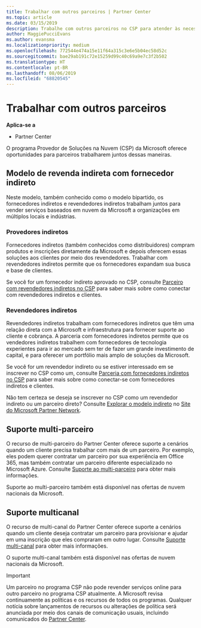 ```yaml
---
title: Trabalhar com outros parceiros | Partner Center
ms.topic: article
ms.date: 03/15/2019
description: Trabalhe com outros parceiros no CSP para atender às necessidades dos clientes que você compartilha.
author: MaggiePucciEvans
ms.author: evansma
ms.localizationpriority: medium
ms.openlocfilehash: 772544e474a15e11f64a315c3e6e5b04ec58d52c
ms.sourcegitcommit: bae29ab191c72e15259d99c40c69a9e7c3f2b502
ms.translationtype: HT
ms.contentlocale: pt-BR
ms.lasthandoff: 08/06/2019
ms.locfileid: "68820545"
---
```

# <a name="work-with-other-partners"></a>Trabalhar com outros parceiros

**Aplica-se a**

-  Partner Center

O programa Provedor de Soluções na Nuvem (CSP) da Microsoft oferece oportunidades para parceiros trabalharem juntos dessas maneiras.

## <a name="indirect-provider-indirect-reseller-model"></a>Modelo de revenda indireta com fornecedor indireto

Neste modelo, também conhecido como o modelo bipartido, os fornecedores indiretos e revendedores indiretos trabalham juntos para vender serviços baseados em nuvem da Microsoft a organizações em múltiplos locais e indústrias. 

### <a name="indirect-providers"></a>Provedores indiretos

Fornecedores indiretos (também conhecidos como distribuidores) compram produtos e inscrições diretamente da Microsoft e depois oferecem essas soluções aos clientes por meio dos revendedores. Trabalhar com revendedores indiretos permite que os fornecedores expandam sua busca e base de clientes. 

Se você for um fornecedor indireto aprovado no CSP, consulte [Parceiro com revendedores indiretos no CSP](indirect-provider-tasks-in-partner-center.md) para saber mais sobre como conectar com revendedores indiretos e clientes. 

### <a name="indirect-resellers"></a>Revendedores indiretos 

Revendedores indiretos trabalham com fornecedores indiretos que têm uma relação direta com a Microsoft e infraestrutura para fornecer suporte ao cliente e cobrança. A parceria com fornecedores indiretos permite que os vendedores indiretos trabalhem com fornecedores de tecnologia experientes para ir ao mercado sem ter de fazer um grande investimento de capital, e para oferecer um portfólio mais amplo de soluções da Microsoft. 

Se você for um revendedor indireto ou se estiver interessado em se inscrever no CSP como um, consulte [Parceria com fornecedores indiretos no CSP](indirect-reseller-tasks-in-partner-center.md) para saber mais sobre como conectar-se com fornecedores indiretos e clientes.

Não tem certeza se deseja se inscrever no CSP como um revendedor indireto ou um parceiro direto? Consulte [Explorar o modelo indireto](https://partner.microsoft.com/cloud-solution-provider/indirect) no [Site do Microsoft Partner Network](https://partner.microsoft.com).   

## <a name="multi-partner-support"></a>Suporte multi-parceiro

O recurso de multi-parceiro do Partner Center oferece suporte a cenários quando um cliente precisa trabalhar com mais de um parceiro. Por exemplo, eles podem querer contratar um parceiro por sua experiência em Office 365, mas também contratar um parceiro diferente especializado no Microsoft Azure. Consulte [Suporte ao multi-parceiro](multipartner.md) para obter mais informações.

Suporte ao multi-parceiro também está disponível nas ofertas de nuvem nacionais da Microsoft. 

## <a name="multi-channel-support"></a>Suporte multicanal

O recurso de multi-canal do Partner Center oferece suporte a cenários quando um cliente deseja contratar um parceiro para provisionar e ajudar em uma inscrição que eles compraram em outro lugar. Consulte [Suporte multi-canal](multichannel.md) para obter mais informações.

O suporte multi-canal também está disponível nas ofertas de nuvem nacionais da Microsoft.

> [!IMPORTANT]  
> Um parceiro no programa CSP não pode revender serviços online para outro parceiro no programa CSP atualmente. A Microsoft revisa continuamente as políticas e os recursos de todos os programas. Qualquer notícia sobre lançamentos de recursos ou alterações de política será anunciada por meio dos canais de comunicação usuais, incluindo comunicados do [Partner Center](https://partner.microsoft.com/pcv/announcements).